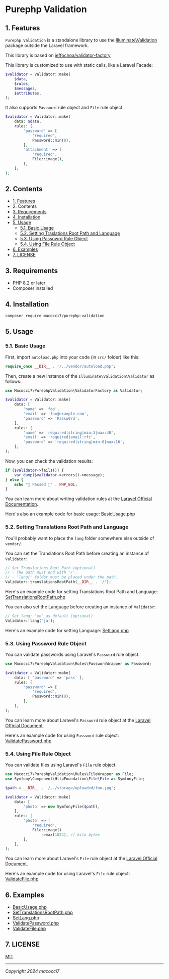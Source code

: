 # Purephp Validation

## 1. Features

`Purephp Validation` is a standalone library to use the [Illuminate\Validation](https://github.com/illuminate/validation) package outside the Laravel framework.

This library is based on [jeffochoa/validator-factory](https://github.com/jeffochoa/validator-factory),

This library is customized to use with static calls, like a Laravel Facade:

```php
$validator = Validator::make(
    $data,
    $rules,
    $messages,
    $attributes,
);
```

It also supports `Password` rule object and `File` rule object.

```php
$validator = Validator::make(
    data: $data,
    rules: [
        'password' => [
            'required',
            Password::min(8),
        ],
        'attachment' => [
            'required',
            File::image(),
        ],
    ];
);
```

## 2. Contents

- [1. Features](#1-features)
- 2\. Contents
- [3. Requirements](#3-requirements)
- [4. Installation](#4-installation)
- [5. Usage](#5-usage)
    - [5.1. Basic Usage](#51-basic-usage)
    - [5.2. Setting Traslations Root Path and Language](#52-setting-translations-root-path-and-language)
    - [5.3. Using Passowrd Rule Object](#53-using-password-rule-object)
    - [5.4. Using File Rule Object](#54-using-file-rule-object)
- [6. Examples](#6-examples)
- [7. LICENSE](#7-license)

## 3. Requirements

- PHP 8.2 or later
- Composer installed

## 4. Installation

```bash
composer require macocci7/purephp-validation
```

## 5. Usage

### 5.1. Basic Usage

First, import `autoload.php` into your code (in `src/` folder) like this:

```php
require_once __DIR__ . '/../vendor/autoload.php';
```

Then, create a new instance of the `Illuminate\Validation\Validator` as follows:

```php
use Macocci7\PurephpValidation\ValidatorFactory as Validator;

$validator = Validator::make(
    data: [
        'name' => 'foo',
        'email' => 'foo@example.com',
        'password' => 'Passw0rd',
    ],
    rules: [
        'name' => 'required|string|min:3|max:40',
        'email' => 'required|email:rfc',
        'password' => 'required|string|min:8|max:16',
    ],
);
```

Now, you can check the validation results:

```php
if ($validator->fails()) {
    var_dump($validator->errors()->message);
} else {
    echo "🎊 Passed 🎉" . PHP_EOL;
}
```

You can learn more about writing validation rules at the [Laravel Official Documentation](https://laravel.com/docs/11.x/validation#quick-writing-the-validation-logic).

Here's also an example code for basic usage: [BasicUsage.php](examples/BasicUsage.php)

### 5.2. Setting Translations Root Path and Language

You'll probably want to place the `lang` folder somewhere else outside of `vendor/`.

You can set the Translations Root Path before creating an instance of `Validator`:

```php
// Set Translations Root Path (optional)
// - The path must end with '/'.
// - 'lang/' folder must be placed under the path.
Validator::translationsRootPath(__DIR__ . '/');
```

Here's an example code for setting Translations Root Path and Language: [SetTranslationsRootPath.php](examples/SetTranslationsRootPath.php)

You can also set the Language before creating an instance of `Validator`:
```php
// Set lang: 'en' as default (optional)
Validator::lang('ja');
```

Here's an example code for setting Language: [SetLang.php](examples/SetLang.php)

### 5.3. Using Password Rule Object

You can validate passwords using Laravel's `Password` rule object.

```php
use Macocci7\PurephpValidation\Rules\PasswordWrapper as Password;

$validator = Validator::make(
    data: [ 'password' => 'pass' ],
    rules: [
        'password' => [
            'required',
            Password::min(8),
        ],
    ],
);
```

You can learn more about Laravel's `Password` rule object at the [Laravel Official Document](https://laravel.com/docs/11.x/validation#validating-passwords).

Here's an example code for using `Password` rule object: [ValidatePassword.php](examples/ValidatePassword.php)

### 5.4. Using File Rule Object

You can validate files using Laravel's `File` rule object.

```php
use Macocci7\PurephpValidation\Rules\FileWrapper as File;
use Symfony\Component\HttpFoundation\File\File as SymfonyFile;

$path = __DIR__ . '/../storage/uploaded/foo.jpg';

$validator = Validator::make(
    data: [
        'photo' => new SymfonyFile($path),
    ],
    rules: [
        'photo' => [
            'required',
            File::image()
                ->max(1024), // kilo bytes
        ],
    ],
);
```

You can learn more about Laravel's `File` rule object at the [Laravel Official Document](https://laravel.com/docs/11.x/validation#validating-files).

Here's an example code for using Laravel's `File` rule object: [ValidateFile.php](examples/ValidateFile.php)

## 6. Examples

- [BasicUsage.php](examples/BasicUsage.php)
- [SetTranslationsRootPath.php](examples/SetTranslationsRootPath.php)
- [SetLang.php](examples/SetLang.php)
- [ValidatePassword.php](examples/ValidatePassword.php)
- [ValidateFile.php](examples/ValidateFile.php)

## 7. LICENSE

[MIT](LICENSE)

***

*Copyright 2024 macocci7*
